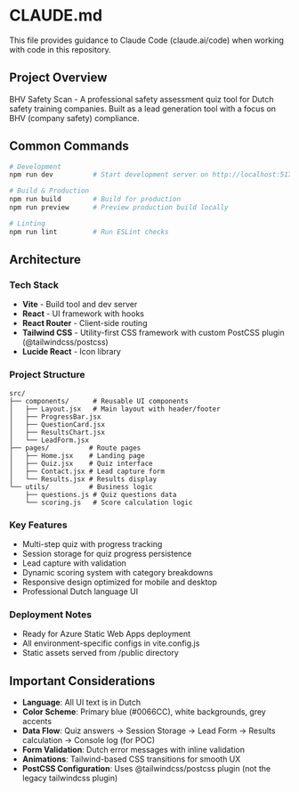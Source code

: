 # CLAUDE.md

This file provides guidance to Claude Code (claude.ai/code) when working with code in this repository.

## Project Overview

BHV Safety Scan - A professional safety assessment quiz tool for Dutch safety training companies. Built as a lead generation tool with a focus on BHV (company safety) compliance.

## Common Commands

```bash
# Development
npm run dev          # Start development server on http://localhost:5173

# Build & Production
npm run build        # Build for production
npm run preview      # Preview production build locally

# Linting
npm run lint         # Run ESLint checks
```

## Architecture

### Tech Stack
- **Vite** - Build tool and dev server
- **React** - UI framework with hooks
- **React Router** - Client-side routing
- **Tailwind CSS** - Utility-first CSS framework with custom PostCSS plugin (@tailwindcss/postcss)
- **Lucide React** - Icon library

### Project Structure
```
src/
├── components/      # Reusable UI components
│   ├── Layout.jsx   # Main layout with header/footer
│   ├── ProgressBar.jsx
│   ├── QuestionCard.jsx
│   ├── ResultsChart.jsx
│   └── LeadForm.jsx
├── pages/          # Route pages
│   ├── Home.jsx    # Landing page
│   ├── Quiz.jsx    # Quiz interface
│   ├── Contact.jsx # Lead capture form
│   └── Results.jsx # Results display
└── utils/          # Business logic
    ├── questions.js # Quiz questions data
    └── scoring.js   # Score calculation logic
```

### Key Features
- Multi-step quiz with progress tracking
- Session storage for quiz progress persistence
- Lead capture with validation
- Dynamic scoring system with category breakdowns
- Responsive design optimized for mobile and desktop
- Professional Dutch language UI

### Deployment Notes
- Ready for Azure Static Web Apps deployment
- All environment-specific configs in vite.config.js
- Static assets served from /public directory

## Important Considerations

- **Language**: All UI text is in Dutch
- **Color Scheme**: Primary blue (#0066CC), white backgrounds, grey accents
- **Data Flow**: Quiz answers → Session Storage → Lead Form → Results calculation → Console log (for POC)
- **Form Validation**: Dutch error messages with inline validation
- **Animations**: Tailwind-based CSS transitions for smooth UX
- **PostCSS Configuration**: Uses @tailwindcss/postcss plugin (not the legacy tailwindcss plugin)